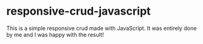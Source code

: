 # responsive-crud-javascript
This is a simple responsive crud made with JavaScript. It was entirely done by me and I was happy with the result!
